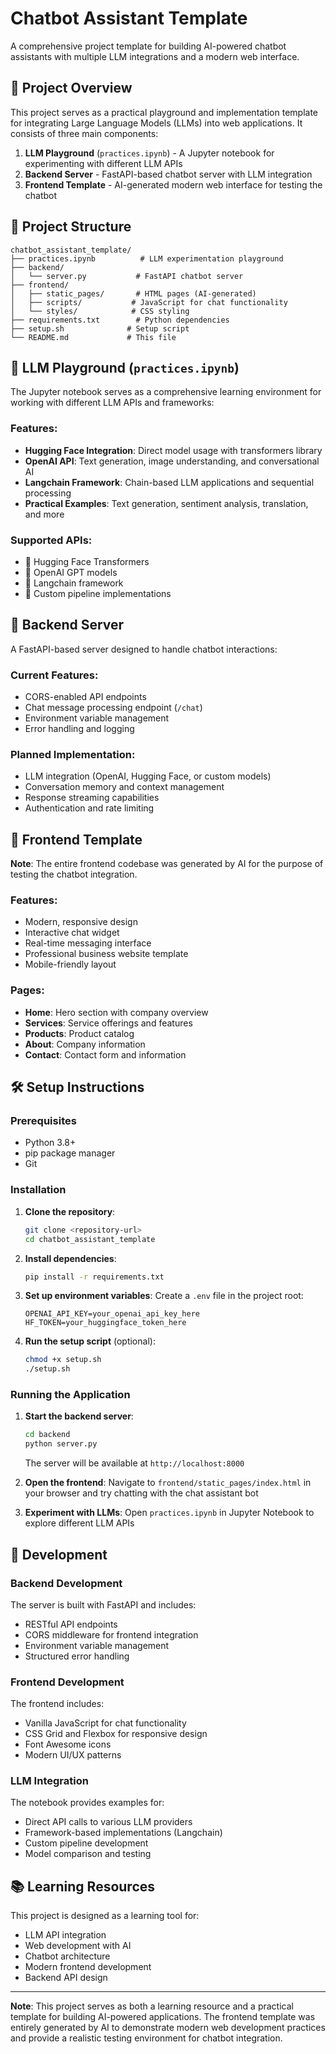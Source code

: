 # Chatbot Assistant Template

A comprehensive project template for building AI-powered chatbot assistants with multiple LLM integrations and a modern web interface.

## 🚀 Project Overview

This project serves as a practical playground and implementation template for integrating Large Language Models (LLMs) into web applications. It consists of three main components:

1. **LLM Playground** (`practices.ipynb`) - A Jupyter notebook for experimenting with different LLM APIs
2. **Backend Server** - FastAPI-based chatbot server with LLM integration
3. **Frontend Template** - AI-generated modern web interface for testing the chatbot

## 📁 Project Structure

```
chatbot_assistant_template/
├── practices.ipynb          # LLM experimentation playground
├── backend/
│   └── server.py           # FastAPI chatbot server
├── frontend/
│   ├── static_pages/       # HTML pages (AI-generated)
│   ├── scripts/           # JavaScript for chat functionality
│   └── styles/            # CSS styling
├── requirements.txt        # Python dependencies
├── setup.sh              # Setup script
└── README.md             # This file
```

## 🧪 LLM Playground (`practices.ipynb`)

The Jupyter notebook serves as a comprehensive learning environment for working with different LLM APIs and frameworks:

### Features:
- **Hugging Face Integration**: Direct model usage with transformers library
- **OpenAI API**: Text generation, image understanding, and conversational AI
- **Langchain Framework**: Chain-based LLM applications and sequential processing
- **Practical Examples**: Text generation, sentiment analysis, translation, and more

### Supported APIs:
- 🤗 Hugging Face Transformers
- 🧠 OpenAI GPT models
- 🔗 Langchain framework
- 🎯 Custom pipeline implementations

## 🤖 Backend Server

A FastAPI-based server designed to handle chatbot interactions:

### Current Features:
- CORS-enabled API endpoints
- Chat message processing endpoint (`/chat`)
- Environment variable management
- Error handling and logging

### Planned Implementation:
- LLM integration (OpenAI, Hugging Face, or custom models)
- Conversation memory and context management
- Response streaming capabilities
- Authentication and rate limiting

## 🎨 Frontend Template

**Note**: The entire frontend codebase was generated by AI for the purpose of testing the chatbot integration.

### Features:
- Modern, responsive design
- Interactive chat widget
- Real-time messaging interface
- Professional business website template
- Mobile-friendly layout

### Pages:
- **Home**: Hero section with company overview
- **Services**: Service offerings and features
- **Products**: Product catalog
- **About**: Company information
- **Contact**: Contact form and information

## 🛠️ Setup Instructions

### Prerequisites
- Python 3.8+
- pip package manager
- Git

### Installation

1. **Clone the repository**:
   ```bash
   git clone <repository-url>
   cd chatbot_assistant_template
   ```

2. **Install dependencies**:
   ```bash
   pip install -r requirements.txt
   ```

3. **Set up environment variables**:
   Create a `.env` file in the project root:
   ```env
   OPENAI_API_KEY=your_openai_api_key_here
   HF_TOKEN=your_huggingface_token_here
   ```

4. **Run the setup script** (optional):
   ```bash
   chmod +x setup.sh
   ./setup.sh
   ```

### Running the Application

1. **Start the backend server**:
   ```bash
   cd backend
   python server.py
   ```
   The server will be available at `http://localhost:8000`

2. **Open the frontend**:
   Navigate to `frontend/static_pages/index.html` in your browser and try chatting with the chat assistant bot

3. **Experiment with LLMs**:
   Open `practices.ipynb` in Jupyter Notebook to explore different LLM APIs

## 🔧 Development

### Backend Development
The server is built with FastAPI and includes:
- RESTful API endpoints
- CORS middleware for frontend integration
- Environment variable management
- Structured error handling

### Frontend Development
The frontend includes:
- Vanilla JavaScript for chat functionality
- CSS Grid and Flexbox for responsive design
- Font Awesome icons
- Modern UI/UX patterns

### LLM Integration
The notebook provides examples for:
- Direct API calls to various LLM providers
- Framework-based implementations (Langchain)
- Custom pipeline development
- Model comparison and testing

## 📚 Learning Resources

This project is designed as a learning tool for:
- LLM API integration
- Web development with AI
- Chatbot architecture
- Modern frontend development
- Backend API design

---

**Note**: This project serves as both a learning resource and a practical template for building AI-powered applications. The frontend template was entirely generated by AI to demonstrate modern web development practices and provide a realistic testing environment for chatbot integration.